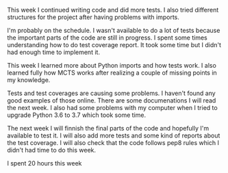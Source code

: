 This week I continued writing code and did more tests. I also tried different structures for the project after having problems with imports.

I'm probably on the schedule. I wasn't available to do a lot of tests because the important parts of the code are still in progress. I spent some times understanding how to do test coverage report. It took some time but I didn't had enough time to implement it.

This week I learned more about Python imports and how tests work. I also learned fully how MCTS works after realizing a couple of missing points in my knowledge.

Tests and test coverages are causing some problems. I haven't found any good examples of those online. There are some documenations I will read the next week. I also had some problems with my computer when I tried to upgrade Python 3.6 to 3.7 which took some time.

The next week I will finnish the final parts of the code and hopefully I'm available to test it. I will also add more tests and some kind of reports about the test coverage. I will also check that the code follows pep8 rules which I didn't had time to do this week.

I spent 20 hours this week
